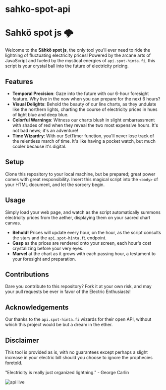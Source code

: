 # sahko-spot-api

# Sahkö spot js 🌩️

Welcome to the **Sähkö spot js**, the only tool you'll ever need to ride the lightning of fluctuating electricity prices! Powered by the arcane arts of JavaScript and fueled by the mystical energies of `api.spot-hinta.fi`, this script is your crystal ball into the future of electricity pricing.

## Features

- **Temporal Precision**: Gaze into the future with our 6-hour foresight feature. Why live in the now when you can prepare for the next 6 hours?
- **Visual Delights**: Behold the beauty of our line charts, as they undulate like the northern lights, charting the course of electricity prices in hues of light blue and deep blue.
- **Colorful Warnings**: Witness our charts blush in slight embarrassment with shades of red when they reveal the two most expensive hours. It's not bad news; it's an adventure!
- **Time Wizardry**: With our SetTimer function, you'll never lose track of the relentless march of time. It's like having a pocket watch, but much cooler because it's digital.

## Setup

Clone this repository to your local machine, but be prepared; great power comes with great responsibility. Insert this magical script into the `<body>` of your HTML document, and let the sorcery begin.

## Usage

Simply load your web page, and watch as the script automatically summons electricity prices from the aether, displaying them on your sacred chart canvas.

- **Behold!** Prices will update every hour, on the hour, as the script consults the stars and the `api.spot-hinta.fi` endpoint.
- **Gasp** as the prices are rendered onto your screen, each hour's cost crystalizing before your very eyes.
- **Marvel** at the chart as it grows with each passing hour, a testament to your foresight and preparation.

## Contributions

Dare you contribute to this repository? Fork it at your own risk, and may your pull requests be ever in favor of the Electric Enthusiasts!

## Acknowledgements

Our thanks to the `api.spot-hinta.fi` wizards for their open API, without which this project would be but a dream in the ether.

## Disclaimer

This tool is provided as is, with no guarantees except perhaps a slight increase in your electric bill should you choose to ignore the prophecies foretold.

"Electricity is really just organized lightning." - George Carlin

![api live](ttps://kotimaatti.fi/pages/sahkon-spot-hinta)

